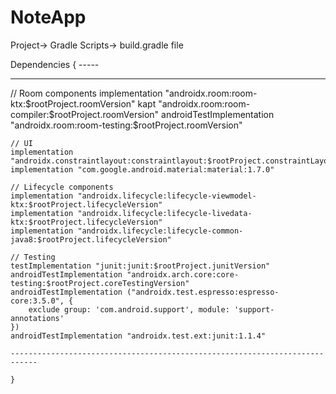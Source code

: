 # NoteApp

Project-> Gradle Scripts-> build.gradle file
 
 Dependencies { -----
 
  -----------------------------------------------------------------
 
  // Room components
    implementation "androidx.room:room-ktx:$rootProject.roomVersion"
    kapt "androidx.room:room-compiler:$rootProject.roomVersion"
    androidTestImplementation "androidx.room:room-testing:$rootProject.roomVersion"

    // UI
    implementation "androidx.constraintlayout:constraintlayout:$rootProject.constraintLayoutVersion"
    implementation "com.google.android.material:material:1.7.0"

    // Lifecycle components
    implementation "androidx.lifecycle:lifecycle-viewmodel-ktx:$rootProject.lifecycleVersion"
    implementation "androidx.lifecycle:lifecycle-livedata-ktx:$rootProject.lifecycleVersion"
    implementation "androidx.lifecycle:lifecycle-common-java8:$rootProject.lifecycleVersion"

    // Testing
    testImplementation "junit:junit:$rootProject.junitVersion"
    androidTestImplementation "androidx.arch.core:core-testing:$rootProject.coreTestingVersion"
    androidTestImplementation ("androidx.test.espresso:espresso-core:3.5.0", {
        exclude group: 'com.android.support', module: 'support-annotations'
    })
    androidTestImplementation "androidx.test.ext:junit:1.1.4"
    
    ----------------------------------------------------------------------------
    
    }
